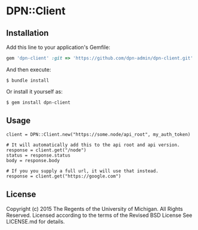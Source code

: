 # DPN::Client


## Installation

Add this line to your application's Gemfile:

```ruby
gem 'dpn-client' :git => 'https://github.com/dpn-admin/dpn-client.git'

```

And then execute:

    $ bundle install

Or install it yourself as:

    $ gem install dpn-client

## Usage

```
client = DPN::Client.new("https://some.node/api_root", my_auth_token)

# It will automatically add this to the api root and api version.
response = client.get("/node")
status = response.status
body = response.body

# If you you supply a full url, it will use that instead.
response = client.get("https://google.com")
```

## License

Copyright (c) 2015 The Regents of the University of Michigan.
All Rights Reserved.
Licensed according to the terms of the Revised BSD License
See LICENSE.md for details.

